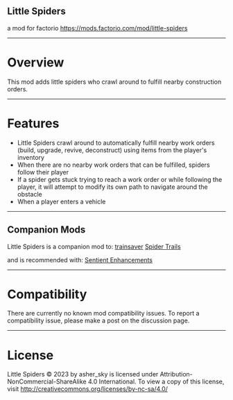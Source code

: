 ## Little Spiders
a mod for factorio
https://mods.factorio.com/mod/little-spiders

---------------------
# Overview
This mod adds little spiders who crawl around to fulfill nearby construction orders. 

---------------------
# Features

- Little Spiders crawl around to automatically fulfill nearby work orders (build, upgrade, revive, deconstruct) using items from the player's inventory
- When there are no nearby work orders that can be fulfilled, spiders follow their player
- If a spider gets stuck trying to reach a work order or while following the player, it will attempt to modify its own path to navigate around the obstacle
- When a player enters a vehicle

---------------------
## Companion Mods
Little Spiders is a companion mod to:
[trainsaver](https://mods.factorio.com/mod/trainsaver)
[Spider Trails](https://mods.factorio.com/mod/spider-trails)

and is recommended with:
[Sentient Enhancements](https://mods.factorio.com/mod/sentient-spiders)

---------------------
# Compatibility
There are currently no known mod compatibility issues. To report a compatibility issue, please make a post on the discussion page.

---------------------
# License
Little Spiders © 2023 by asher_sky is licensed under Attribution-NonCommercial-ShareAlike 4.0 International.
To view a copy of this license, visit http://creativecommons.org/licenses/by-nc-sa/4.0/
